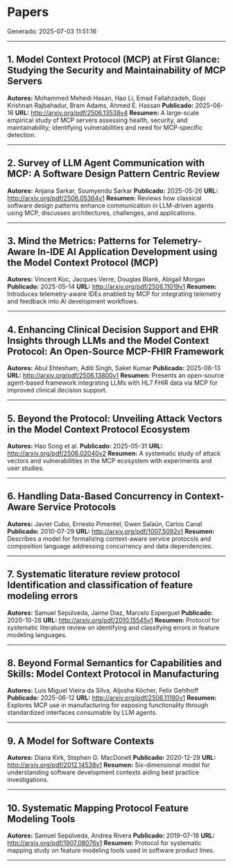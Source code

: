 # Papers

Generado: 2025-07-03 11:51:16

---

## 1. Model Context Protocol (MCP) at First Glance: Studying the Security and Maintainability of MCP Servers
**Autores:** Mohammed Mehedi Hasan, Hao Li, Emad Fallahzadeh, Gopi Krishnan Rajbahadur, Bram Adams, Ahmed E. Hassan
**Publicado:** 2025-06-16
**URL:** http://arxiv.org/pdf/2506.13538v4
**Resumen:** A large-scale empirical study of MCP servers assessing health, security, and maintainability; identifying vulnerabilities and need for MCP-specific detection.

---

## 2. Survey of LLM Agent Communication with MCP: A Software Design Pattern Centric Review
**Autores:** Anjana Sarkar, Soumyendu Sarkar
**Publicado:** 2025-05-26
**URL:** http://arxiv.org/pdf/2506.05364v1
**Resumen:** Reviews how classical software design patterns enhance communication in LLM-driven agents using MCP, discusses architectures, challenges, and applications.

---

## 3. Mind the Metrics: Patterns for Telemetry-Aware In-IDE AI Application Development using the Model Context Protocol (MCP)
**Autores:** Vincent Koc, Jacques Verre, Douglas Blank, Abigail Morgan
**Publicado:** 2025-05-14
**URL:** http://arxiv.org/pdf/2506.11019v1
**Resumen:** Introduces telemetry-aware IDEs enabled by MCP for integrating telemetry and feedback into AI development workflows.

---

## 4. Enhancing Clinical Decision Support and EHR Insights through LLMs and the Model Context Protocol: An Open-Source MCP-FHIR Framework
**Autores:** Abul Ehtesham, Aditi Singh, Saket Kumar
**Publicado:** 2025-06-13
**URL:** http://arxiv.org/pdf/2506.13800v1
**Resumen:** Presents an open-source agent-based framework integrating LLMs with HL7 FHIR data via MCP for improved clinical decision support.

---

## 5. Beyond the Protocol: Unveiling Attack Vectors in the Model Context Protocol Ecosystem
**Autores:** Hao Song et al.
**Publicado:** 2025-05-31
**URL:** http://arxiv.org/pdf/2506.02040v2
**Resumen:** A systematic study of attack vectors and vulnerabilities in the MCP ecosystem with experiments and user studies.

---

## 6. Handling Data-Based Concurrency in Context-Aware Service Protocols
**Autores:** Javier Cubo, Ernesto Pimentel, Gwen Salaün, Carlos Canal
**Publicado:** 2010-07-29
**URL:** http://arxiv.org/pdf/1007.5092v1
**Resumen:** Describes a model for formalizing context-aware service protocols and composition language addressing concurrency and data dependencies.

---

## 7. Systematic literature review protocol Identification and classification of feature modeling errors
**Autores:** Samuel Sepúlveda, Jaime Díaz, Marcelo Esperguel
**Publicado:** 2020-10-28
**URL:** http://arxiv.org/pdf/2010.15545v1
**Resumen:** Protocol for systematic literature review on identifying and classifying errors in feature modeling languages.

---

## 8. Beyond Formal Semantics for Capabilities and Skills: Model Context Protocol in Manufacturing
**Autores:** Luis Miguel Vieira da Silva, Aljosha Köcher, Felix Gehlhoff
**Publicado:** 2025-06-12
**URL:** http://arxiv.org/pdf/2506.11180v1
**Resumen:** Explores MCP use in manufacturing for exposing functionality through standardized interfaces consumable by LLM agents.

---

## 9. A Model for Software Contexts
**Autores:** Diana Kirk, Stephen G. MacDonell
**Publicado:** 2020-12-29
**URL:** http://arxiv.org/pdf/2012.14538v1
**Resumen:** Six-dimensional model for understanding software development contexts aiding best practice investigations.

---

## 10. Systematic Mapping Protocol Feature Modeling Tools
**Autores:** Samuel Sepúlveda, Andrea Rivera
**Publicado:** 2019-07-18
**URL:** http://arxiv.org/pdf/1907.08076v1
**Resumen:** Protocol for systematic mapping study on feature modeling tools used in software product lines.

---

